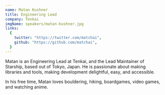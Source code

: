 ```yaml
---
name: Matan Kushner
title: Engineering Lead
company: Tenkai
imgName: speakers/matan-kushner.jpg
links:
  {
    twitter: "https://twitter.com/matchai",
    github: "https://github.com/matchai",
  }
---
```


Matan is an Engineering Lead at Tenkai, and the Lead Maintainer of Starship, based out of Tokyo, Japan. He is passionate about making libraries and tools, making development delightful, easy, and accessible.

In his free time, Matan loves bouldering, hiking, boardgames, video games, and watching anime.
